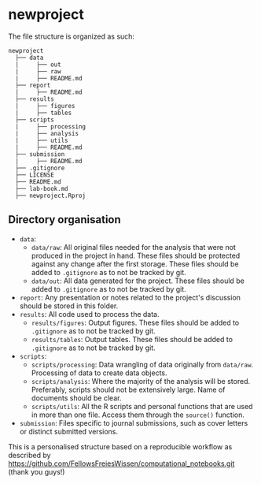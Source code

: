 # newproject

The file structure is organized as such:

``` text
newproject
  ├── data
  |     ├── out
  |     ├── raw
  |     ├── README.md
  ├── report
  |     ├── README.md
  ├── results
  |     ├── figures
  |     ├── tables
  ├── scripts
  |     ├── processing
  |     ├── analysis
  |     ├── utils
  |     ├── README.md
  ├── submission
  |     ├── README.md
  ├── .gitignore
  ├── LICENSE
  ├── README.md
  ├── lab-book.md
  ├── newproject.Rproj
```

## Directory organisation

-   `data`:
    -   `data/raw`: All original files needed for the analysis that were not produced in the project in hand. These files should be protected against any change after the first storage. These files should be added to `.gitignore` as to not be tracked by git.
    -   `data/out`: All data generated for the project. These files should be added to `.gitignore` as to not be tracked by git.
-   `report`: Any presentation or notes related to the project's discussion should be stored in this folder.
-   `results`: All code used to process the data.
    -   `results/figures`: Output figures. These files should be added to `.gitignore` as to not be tracked by git.
    -   `results/tables`: Output tables. These files should be added to `.gitignore` as to not be tracked by git.
-   `scripts`:
    -   `scripts/processing`: Data wrangling of data originally from `data/raw`. Processing of data to create data objects.
    -   `scripts/analysis`: Where the majority of the analysis will be stored. Preferably, scripts should not be extensively large. Name of documents should be clear.
    -   `scripts/utils`: All the R scripts and personal functions that are used in more than one file. Access them through the `source()` function.
-   `submission`: Files specific to journal submissions, such as cover letters or distinct submitted versions.

This is a personalised structure based on a reproducible workflow as described by 
https://github.com/FellowsFreiesWissen/computational_notebooks.git (thank you guys!)
